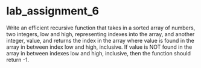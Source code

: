 # lab_assignment_6
Write an efficient recursive function that takes in a sorted array of numbers, two integers, low and high,
representing indexes into the array, and another integer, value, 
and returns the index in the array where value is found in the array in between index low and high, inclusive. 
If value is NOT found in the array in between indexes low and high, inclusive, then the function should return -1. 

